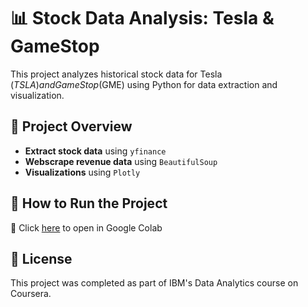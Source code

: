 # 📊 Stock Data Analysis: Tesla & GameStop
This project analyzes historical stock data for Tesla ($TSLA) and GameStop ($GME) using Python for data extraction and visualization.

## 📂 Project Overview  
- **Extract stock data** using `yfinance`  
- **Webscrape revenue data** using `BeautifulSoup`  
- **Visualizations** using `Plotly`

## 🚀 How to Run the Project
📌 Click [here](https://colab.research.google.com/drive/1RcfNYnNSd4R9k2WjgwrwMa83sBz4h5PM?usp=sharing) to open in Google Colab

## 📜 License
This project was completed as part of IBM's Data Analytics course on Coursera.
